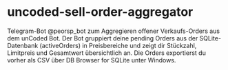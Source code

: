 # uncoded-sell-order-aggregator
Telegram-Bot @peorsp_bot zum Aggregieren offener Verkaufs-Orders aus dem unCoded Bot. Der Bot gruppiert deine pending Orders aus der SQLite-Datenbank (activeOrders) in Preisbereiche und zeigt dir Stückzahl, Limitpreis und Gesamtwert übersichtlich an.  Die Orders exportierst du vorher als CSV über DB Browser for SQLite unter Windows.
